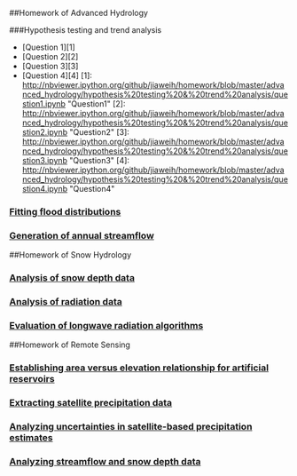 ##Homework of Advanced Hydrology


###Hypothesis testing and trend analysis 
* [Question 1][1]
* [Question 2][2]
* [Question 3][3]
* [Question 4][4]
[1]: http://nbviewer.ipython.org/github/jiaweih/homework/blob/master/advanced_hydrology/hypothesis%20testing%20&%20trend%20analysis/question1.ipynb "Question1"
[2]: http://nbviewer.ipython.org/github/jiaweih/homework/blob/master/advanced_hydrology/hypothesis%20testing%20&%20trend%20analysis/question2.ipynb "Question2"
[3]: http://nbviewer.ipython.org/github/jiaweih/homework/blob/master/advanced_hydrology/hypothesis%20testing%20&%20trend%20analysis/question3.ipynb "Question3"
[4]: http://nbviewer.ipython.org/github/jiaweih/homework/blob/master/advanced_hydrology/hypothesis%20testing%20&%20trend%20analysis/question4.ipynb "Question4"

### [Fitting flood distributions][5]
[5]: http://nbviewer.ipython.org/github/jiaweih/homework/blob/master/advanced_hydrology/fitting%20distribution/fitting_flood_distributions.ipynb "Fitting flood distributions"

### [Generation of annual streamflow][6]
[6]: http://nbviewer.ipython.org/github/jiaweih/homework/blob/master/advanced_hydrology/generation%20of%20flow/generation_of_flow.ipynb "Generation of annual streamflow"


##Homework of Snow Hydrology
### [Analysis of snow depth data][7]
[7]: http://nbviewer.ipython.org/github/jiaweih/homework/blob/master/snow_hydrology/SWE_assignment/Snow_Water_Equivalent%20(%20Homework%202).ipynb "Analysis of snow data"

### [Analysis of radiation data][8]
[8]: http://nbviewer.ipython.org/github/jiaweih/homework/blob/master/snow_hydrology/radiation_assignment/Shortwave%20Comparison.ipynb "Analysis of radiation data"

### [Evaluation of longwave radiation algorithms][9]
[9]: http://nbviewer.ipython.org/github/jiaweih/homework/blob/master/snow_hydrology/project/final.ipynb "Evaluation of longwave radiation algorithms"

##Homework of Remote Sensing
### [Establishing area versus elevation relationship for artificial reservoirs][10]
[10]: http://nbviewer.ipython.org/github/jiaweih/homework/blob/master/remote_sensing/area_vs_elevation/level_area_powell.ipynb "Establishing area versus elevation relationship for artificial reservoirs"
### [Extracting satellite precipitation data][11]
[11]: http://nbviewer.ipython.org/github/jiaweih/homework/blob/master/remote_sensing/project_1/project%201.ipynb "Extracting satellite precipitation data"
### [Analyzing uncertainties in satellite-based precipitation estimates][12]
[12]: http://nbviewer.ipython.org/github/jiaweih/homework/blob/master/remote_sensing/project_2/project_2.ipynb "Analyzing uncertainties in satellite-based precipitation estimates"
### [Analyzing streamflow and snow depth data][13]
[13]: http://nbviewer.ipython.org/github/jiaweih/homework/blob/master/remote_sensing/project_3/project_3.ipynb "Analyzing streamflow and snow depth data"
